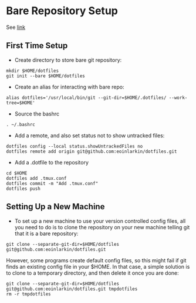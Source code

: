 # Bare Repository Setup

See [link](https://news.ycombinator.com/item?id=11071754)

## First Time Setup

- Create directory to store bare git repository:

```
mkdir $HOME/dotfiles
git init --bare $HOME/dotfiles
```

- Create an alias for interacting with bare repo:

```
alias dotfiles='/usr/local/bin/git --git-dir=$HOME/.dotfiles/ --work-tree=$HOME'
```

- Source the bashrc
```
. ~/.bashrc
```

- Add a remote, and also set status not to show untracked files:

```
dotfiles config --local status.showUntrackedFiles no
dotfiles remote add origin git@github.com:eoinlarkin/dotfiles.git
```

- Add a .dotfile to the repository

```
cd $HOME
dotfiles add .tmux.conf
dotfiles commit -m "Add .tmux.conf"
dotfiles push
```

## Setting Up a New Machine
- To set up a new machine to use your version controlled config files, all you need to do is to clone the repository on your new machine telling git that it is a bare repository:

```
git clone --separate-git-dir=$HOME/dotfiles git@github.com:eoinlarkin/dotfiles.git
```

However, some programs create default config files, so this might fail if git finds an existing config file in your $HOME. In that case, a simple solution is to clone to a temporary directory, and then delete it once you are done:

```
git clone --separate-git-dir=$HOME/dotfiles git@github.com:eoinlarkin/dotfiles.git tmpdotfiles
rm -r tmpdotfiles
```
